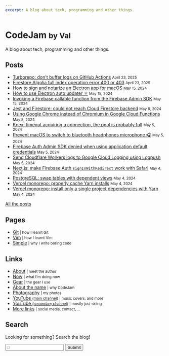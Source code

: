 ```yaml
---
excerpt: A blog about tech, programming and other things.
---
```


# CodeJam <small>by Val</small>
A blog about tech, programming and other things.

## Posts

<div class="links posts">

* [Turborepo: don't buffer logs on GitHub Actions](2025/04/turborepo-bugger-logs-github-actions.md) <small>April 23, 2025</small>
* [Firestore Algolia full index operation error 400 or 403](2025/04/firestore-algolia-full-index-error.md) <small>April 23, 2025</small>
* [How to sign and notarize an Electron app for macOS](2024/05/sign-notarize-electron-app-macos.md) <small>May 15, 2024</small>
* [How to use Electron auto updater ⚛️](2024/05/how-to-use-electron-auto-updater.md) <small>May 15, 2024</small>
* [Invoking a Firebase callable function from the Firebase Admin SDK](2024/05/firebase-callable-admin-sdk.md) <small>May 15, 2024</small>
* [Jest and Firestore: could not reach Cloud Firestore backend](2024/05/jest-firestore-could-not-reach-firestore-backend.md) <small>May 8, 2024</small>
* [Using Google Chrome instead of Chromium in Google Cloud Functions](2024/05/google-chrome-cloud-functions.md) <small>May 5, 2024</small>
* [Knex: timeout acquiring a connection, the pool is probably full](2024/05/knex-timeout-pool-full.md) <small>May 5, 2024</small>
* [Prevent macOS to switch to bluetooth headphones microphone 🎧](2024/05/macos-prevent-bluetooth-headphones-microphone.md) <small>May 5, 2024</small>
* [Firebase Auth Admin SDK denied when using application default credentials](2024/05/firebase-auth-admin-denied-application-default.md) <small>May 5, 2024</small>
* [Send Cloudflare Workers logs to Google Cloud Logging using Logpush](2024/05/cloudflare-workers-logs-gcp-logging-logpush.md) <small>May 5, 2024</small>
* [Next.js: make Firebase Auth `signInWithRedirect` work with Safari](2024/05/nextjs-firebase-auth-safari.md) <small>May 4, 2024</small>
* [PostgreSQL: swap tables with dependent views](2024/05/postgresql-swap-tables-dependent-views.md) <small>May 4, 2024</small>
* [Vercel monorepo: properly cache Yarn installs](2024/05/vercel-monorepo-cache-yarn-installs.md) <small>May 4, 2024</small>
* [Vercel monorepo: install only a single project dependencies with Yarn](2024/05/vercel-monorepo-single-project-dependencies-yarn.md) <small>May 4, 2024</small>

[All the posts](posts.md)

</div>

## Pages

<div class="links">

* [Git](git.md) <small>| how I learnt Git</small>
* [Vim](vim.md) <small>| how I learnt Vim</small>
* [Simple](simple.md) <small>| why I write boring code</small>

</div>

## Links

<div class="links">

* [About](val.md) <small>| meet the author</small>
* [Now](now.md) <small>| what I'm doing now</small>
* [Gear](gear.md) <small>| the gear I use</small>
* [About the name](about-the-name.md) <small>| why CodeJam</small>
* [Photography](https://photography.codejam.info/) <small>| my photos</small>
* [YouTube <small>(main channel)</small>](https://www.youtube.com/@FunkyVal) <small>| music covers, and more</small>
* [YouTube <small>(secondary channel)</small>](https://www.youtube.com/@FonkyVal) <small>| mostly just skiing</small>
* [More links](val.md#links) <small>| social media, contact, ...</small>

</div>

## Search

<form class="search" onsubmit="return onSearchSubmit(this)">
  <p>Looking for something? Search the blog!</p>
  <p>
    <input type="text" name="query" placeholder="🔎">
    <button type="submit">Submit</button>
  </p>
  <div class="links posts"></div>
  <div class="message"></div>
</form>
